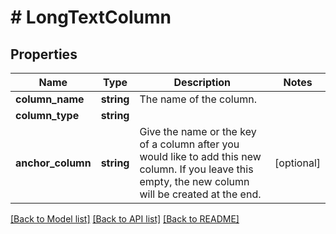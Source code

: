 # # LongTextColumn

## Properties

Name | Type | Description | Notes
------------ | ------------- | ------------- | -------------
**column_name** | **string** | The name of the column. |
**column_type** | **string** |  |
**anchor_column** | **string** | Give the name or the key of a column after you would like to add this new column. If you leave this empty, the new column will be created at the end. | [optional]

[[Back to Model list]](../../README.md#models) [[Back to API list]](../../README.md#endpoints) [[Back to README]](../../README.md)

